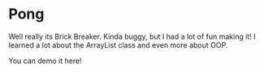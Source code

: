 # Pong
Well really its Brick Breaker. Kinda buggy, but I had a lot of fun making it! I learned a lot about the ArrayList class and even more about OOP. 

You can demo it here!
